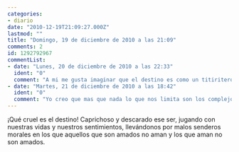 ```yaml
---
categories:
- diario
date: "2010-12-19T21:09:27.000Z"
lastmod: ""
title: "Domingo, 19 de diciembre de 2010 a las 21:09"
comments: 2
id: 1292792967
commentList:
- date: "Lunes, 20 de diciembre de 2010 a las 22:33"
  ident: "0"
  comment: "A mi me gusta imaginar que el destino es como un titiritero y nosotros no somas más que burdas marionetas en un escenario limitado por prejuicios, reglas absurdas y costumbres prescindibles...\nNo sé si se entiende la idea expresada."
- date: "Martes, 21 de diciembre de 2010 a las 18:42"
  ident: "0"
  comment: "Yo creo que mas que nada lo que nos limita son los complejos de cada uno. Eso es realmente el destino."
---
```


¡Qué cruel es el destino! Caprichoso y descarado ese ser, jugando con nuestras vidas y nuestros sentimientos, llevándonos por malos senderos morales en los que aquellos que son amados no aman y los que aman no son amados.